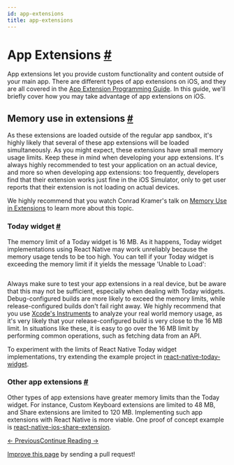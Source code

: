 ```yaml
---
id: app-extensions
title: app-extensions
---
```

<a id="content"></a><h1><a class="anchor" name="app-extensions"></a>App Extensions <a class="hash-link" href="docs/app-extensions.html#app-extensions">#</a></h1><div><p>App extensions let you provide custom functionality and content outside of your main app. There are different types of app extensions on iOS, and they are all covered in the <a href="https://developer.apple.com/library/content/documentation/General/Conceptual/ExtensibilityPG/index.html#//apple_ref/doc/uid/TP40014214-CH20-SW1" target="_blank">App Extension Programming Guide</a>. In this guide, we'll briefly cover how you may take advantage of app extensions on iOS.</p><h2><a class="anchor" name="memory-use-in-extensions"></a>Memory use in extensions <a class="hash-link" href="docs/app-extensions.html#memory-use-in-extensions">#</a></h2><p>As these extensions are loaded outside of the regular app sandbox, it's highly likely that several of these app extensions will be loaded simultaneously. As you might expect, these extensions have small memory usage limits. Keep these in mind when developing your app extensions. It's always highly recommended to test your application on an actual device, and more so when developing app extensions: too frequently, developers find that their extension works just fine in the iOS Simulator, only to get user reports that their extension is not loading on actual devices.</p><p>We highly recommend that you watch Conrad Kramer's talk on <a href="https://cocoaheads.tv/memory-use-in-extensions-by-conrad-kramer/" target="_blank">Memory Use in Extensions</a> to learn more about this topic.</p><h3><a class="anchor" name="today-widget"></a>Today widget <a class="hash-link" href="docs/app-extensions.html#today-widget">#</a></h3><p>The memory limit of a Today widget is 16 MB. As it happens, Today widget implementations using React Native may work unreliably because the memory usage tends to be too high. You can tell if your Today widget is exceeding the memory limit if it yields the message 'Unable to Load':</p><p><img src="img/TodayWidgetUnableToLoad.jpg" alt=""></p><p>Always make sure to test your app extensions in a real device, but be aware that this may not be sufficient, especially when dealing with Today widgets. Debug-configured builds are more likely to exceed the memory limits, while release-configured builds don't fail right away. We highly recommend that you use <a href="https://developer.apple.com/library/content/documentation/DeveloperTools/Conceptual/InstrumentsUserGuide/index.html" target="_blank">Xcode's Instruments</a> to analyze your real world memory usage, as it's very likely that your release-configured build is very close to the 16 MB limit. In situations like these, it is easy to go over the 16 MB limit by performing common operations, such as fetching data from an API.</p><p>To experiment with the limits of React Native Today widget implementations, try extending the example project in <a href="https://github.com/matejkriz/react-native-today-widget/" target="_blank">react-native-today-widget</a>.</p><h3><a class="anchor" name="other-app-extensions"></a>Other app extensions <a class="hash-link" href="docs/app-extensions.html#other-app-extensions">#</a></h3><p>Other types of app extensions have greater memory limits than the Today widget. For instance, Custom Keyboard extensions are limited to 48 MB, and Share extensions are limited to 120 MB. Implementing such app extensions with React Native is more viable. One proof of concept example is <a href="https://github.com/andrewsardone/react-native-ios-share-extension" target="_blank">react-native-ios-share-extension</a>.</p></div><div class="docs-prevnext"><a class="docs-prev btn" href="docs/building-for-apple-tv.html#content">← Previous</a><a class="docs-next btn" href="docs/native-modules-android.html#content">Continue Reading →</a></div><p class="edit-page-block"><a target="_blank" href="https://github.com/facebook/react-native/blob/master/docs/TodayWidget.md">Improve this page</a> by sending a pull request!</p>